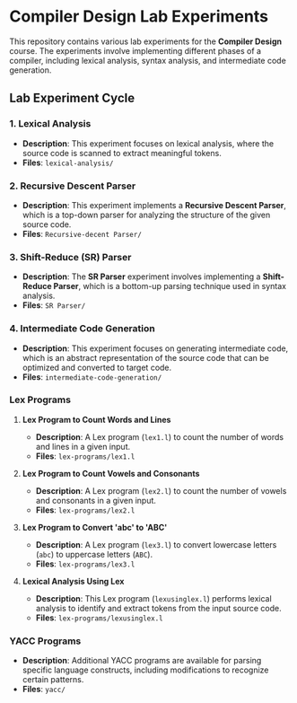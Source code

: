 # Compiler Design Lab Experiments

This repository contains various lab experiments for the **Compiler Design** course. The experiments involve implementing different phases of a compiler, including lexical analysis, syntax analysis, and intermediate code generation.

## Lab Experiment Cycle

### 1. Lexical Analysis
- **Description**: This experiment focuses on lexical analysis, where the source code is scanned to extract meaningful tokens.
- **Files**: `lexical-analysis/`

### 2. Recursive Descent Parser
- **Description**: This experiment implements a **Recursive Descent Parser**, which is a top-down parser for analyzing the structure of the given source code.
- **Files**: `Recursive-decent Parser/`

### 3. Shift-Reduce (SR) Parser
- **Description**: The **SR Parser** experiment involves implementing a **Shift-Reduce Parser**, which is a bottom-up parsing technique used in syntax analysis.
- **Files**: `SR Parser/`

### 4. Intermediate Code Generation
- **Description**: This experiment focuses on generating intermediate code, which is an abstract representation of the source code that can be optimized and converted to target code.
- **Files**: `intermediate-code-generation/`

### Lex Programs

1. **Lex Program to Count Words and Lines**
   - **Description**: A Lex program (`lex1.l`) to count the number of words and lines in a given input.
   - **Files**: `lex-programs/lex1.l`

2. **Lex Program to Count Vowels and Consonants**
   - **Description**: A Lex program (`lex2.l`) to count the number of vowels and consonants in a given input.
   - **Files**: `lex-programs/lex2.l`

3. **Lex Program to Convert 'abc' to 'ABC'**
   - **Description**: A Lex program (`lex3.l`) to convert lowercase letters (`abc`) to uppercase letters (`ABC`).
   - **Files**: `lex-programs/lex3.l`

4. **Lexical Analysis Using Lex**
   - **Description**: This Lex program (`lexusinglex.l`) performs lexical analysis to identify and extract tokens from the input source code.
   - **Files**: `lex-programs/lexusinglex.l`

### YACC Programs
- **Description**: Additional YACC programs are available for parsing specific language constructs, including modifications to recognize certain patterns.
- **Files**: `yacc/`
